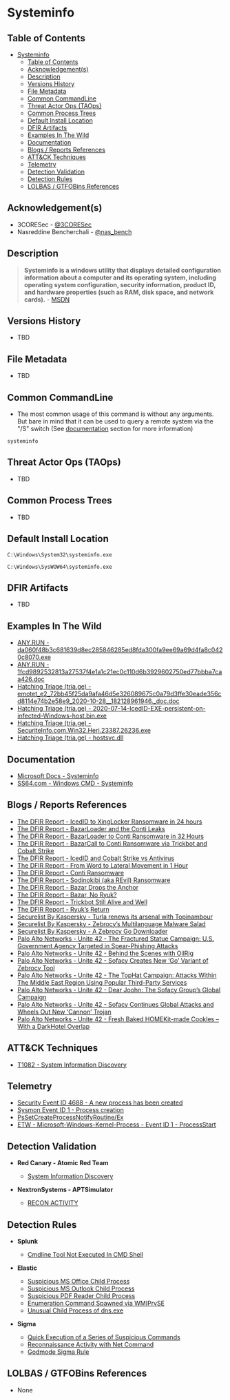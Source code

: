 # Systeminfo

## Table of Contents

- [Systeminfo](#systeminfo)
  - [Table of Contents](#table-of-contents)
  - [Acknowledgement(s)](#acknowledgements)
  - [Description](#description)
  - [Versions History](#versions-history)
  - [File Metadata](#file-metadata)
  - [Common CommandLine](#common-commandline)
  - [Threat Actor Ops (TAOps)](#threat-actor-ops-taops)
  - [Common Process Trees](#common-process-trees)
  - [Default Install Location](#default-install-location)
  - [DFIR Artifacts](#dfir-artifacts)
  - [Examples In The Wild](#examples-in-the-wild)
  - [Documentation](#documentation)
  - [Blogs / Reports References](#blogs--reports-references)
  - [ATT&CK Techniques](#attck-techniques)
  - [Telemetry](#telemetry)
  - [Detection Validation](#detection-validation)
  - [Detection Rules](#detection-rules)
  - [LOLBAS / GTFOBins References](#lolbas--gtfobins-references)

## Acknowledgement(s)

- 3CORESec - [@3CORESec](https://twitter.com/3CORESec)
- Nasreddine Bencherchali - [@nas_bench](https://twitter.com/nas_bench)

## Description

> **Systeminfo is a windows utility that displays detailed configuration information about a computer and its operating system, including operating system configuration, security information, product ID, and hardware properties (such as RAM, disk space, and network cards).** - [MSDN](https://docs.microsoft.com/en-us/windows-server/administration/windows-commands/systeminfo)

## Versions History

- TBD

## File Metadata

- TBD

## Common CommandLine

- The most common usage of this command is without any arguments. But bare in mind that it can be used to query a remote system via the "/S" switch (See [documentation](#documentation) section for more information)

```batch
systeminfo
```

## Threat Actor Ops (TAOps)

- TBD

## Common Process Trees

- TBD

## Default Install Location

```batch
C:\Windows\System32\systeminfo.exe

C:\Windows\SysWOW64\systeminfo.exe
```

## DFIR Artifacts

- TBD

## Examples In The Wild

- [ANY.RUN - da060f48b3c681639d8ec285846285ed8fda300fa9ee69a69d4fa8c0420c8070.exe](https://app.any.run/tasks/4359de42-3a69-4474-b9fd-d00e31a37ebf/)
- [ANY.RUN - 1fcd9892532813a27537f4e1a1c21ec0c110d6b3929602750ed77bbba7caa426.doc](https://app.any.run/tasks/2eef6f80-51f4-449f-93b8-3a6b66c052f0/)
- [Hatching Triage (tria.ge) - emotet_e2_72bb45f25da9afa46d5e326089675c0a79d3ffe30eade356cd8114e74b2e58e9_2020-10-28__182128961946._doc.doc](https://tria.ge/201028-32zsgxr2q6/behavioral2)
- [Hatching Triage (tria.ge) - 2020-07-14-IcedID-EXE-persistent-on-infected-Windows-host.bin.exe](https://tria.ge/200715-krwhh6235j/behavioral2)
- [Hatching Triage (tria.ge) - SecuriteInfo.com.Win32.Heri.23387.26236.exe](https://tria.ge/201109-sxp6zcn2bj/behavioral2)
- [Hatching Triage (tria.ge) - hostsvc.dll](https://tria.ge/210406-5bgafmrjzx/behavioral1)

## Documentation

- [Microsoft Docs - Systeminfo](https://docs.microsoft.com/en-us/windows-server/administration/windows-commands/systeminfo)
- [SS64.com - Windows CMD - Systeminfo](https://ss64.com/nt/systeminfo.html)

## Blogs / Reports References

- [The DFIR Report - IcedID to XingLocker Ransomware in 24 hours](https://thedfirreport.com/2021/10/18/icedid-to-xinglocker-ransomware-in-24-hours/)
- [The DFIR Report - BazarLoader and the Conti Leaks](https://thedfirreport.com/2021/10/04/bazarloader-and-the-conti-leaks/)
- [The DFIR Report - BazarLoader to Conti Ransomware in 32 Hours](https://thedfirreport.com/2021/09/13/bazarloader-to-conti-ransomware-in-32-hours/)
- [The DFIR Report - BazarCall to Conti Ransomware via Trickbot and Cobalt Strike](https://thedfirreport.com/2021/08/01/bazarcall-to-conti-ransomware-via-trickbot-and-cobalt-strike/)
- [The DFIR Report - IcedID and Cobalt Strike vs Antivirus](https://thedfirreport.com/2021/07/19/icedid-and-cobalt-strike-vs-antivirus/)
- [The DFIR Report - From Word to Lateral Movement in 1 Hour](https://thedfirreport.com/2021/06/20/from-word-to-lateral-movement-in-1-hour/)
- [The DFIR Report - Conti Ransomware](https://thedfirreport.com/2021/05/12/conti-ransomware/)
- [The DFIR Report - Sodinokibi (aka REvil) Ransomware](https://thedfirreport.com/2021/03/29/sodinokibi-aka-revil-ransomware/)
- [The DFIR Report - Bazar Drops the Anchor](https://thedfirreport.com/2021/03/08/bazar-drops-the-anchor/)
- [The DFIR Report - Bazar, No Ryuk?](https://thedfirreport.com/2021/01/31/bazar-no-ryuk/)
- [The DFIR Report - Trickbot Still Alive and Well](https://thedfirreport.com/2021/01/11/trickbot-still-alive-and-well/)
- [The DFIR Report - Ryuk’s Return](https://thedfirreport.com/2020/10/08/ryuks-return/)
- [Securelist By Kaspersky - Turla renews its arsenal with Topinambour](https://securelist.com/turla-renews-its-arsenal-with-topinambour/91687/)
- [Securelist By Kaspersky - Zebrocy’s Multilanguage Malware Salad](https://securelist.com/zebrocys-multilanguage-malware-salad/90680/)
- [Securelist By Kaspersky - A Zebrocy Go Downloader](https://securelist.com/a-zebrocy-go-downloader/89419/)
- [Palo Alto Networks - Unite 42 - The Fractured Statue Campaign: U.S. Government Agency Targeted in Spear-Phishing Attacks](https://unit42.paloaltonetworks.com/the-fractured-statue-campaign-u-s-government-targeted-in-spear-phishing-attacks/)
- [Palo Alto Networks - Unite 42 - Behind the Scenes with OilRig](https://unit42.paloaltonetworks.com/behind-the-scenes-with-oilrig/)
- [Palo Alto Networks - Unite 42 - Sofacy Creates New ‘Go’ Variant of Zebrocy Tool](https://unit42.paloaltonetworks.com/sofacy-creates-new-go-variant-of-zebrocy-tool/)
- [Palo Alto Networks - Unite 42 - The TopHat Campaign: Attacks Within The Middle East Region Using Popular Third-Party Services](https://unit42.paloaltonetworks.com/unit42-the-tophat-campaign-attacks-within-the-middle-east-region-using-popular-third-party-services/)
- [Palo Alto Networks - Unite 42 - Dear Joohn: The Sofacy Group’s Global Campaign](https://unit42.paloaltonetworks.com/dear-joohn-sofacy-groups-global-campaign/)
- [Palo Alto Networks - Unite 42 - Sofacy Continues Global Attacks and Wheels Out New ‘Cannon’ Trojan](https://unit42.paloaltonetworks.com/unit42-sofacy-continues-global-attacks-wheels-new-cannon-trojan/)
- [Palo Alto Networks - Unite 42 - Fresh Baked HOMEKit-made Cookles – With a DarkHotel Overlap](https://unit42.paloaltonetworks.com/unit42-fresh-baked-homekit-made-cookles-with-a-darkhotel-overlap/)

## ATT&CK Techniques

- [T1082 - System Information Discovery](https://attack.mitre.org/techniques/T1082)

## Telemetry

- [Security Event ID 4688 - A new process has been created](https://www.ultimatewindowssecurity.com/securitylog/encyclopedia/event.aspx?eventID=4688)
- [Sysmon Event ID 1 - Process creation](https://www.ultimatewindowssecurity.com/securitylog/encyclopedia/event.aspx?eventid=90001)
- [PsSetCreateProcessNotifyRoutine/Ex](https://docs.microsoft.com/en-us/windows-hardware/drivers/ddi/ntddk/nf-ntddk-pssetcreateprocessnotifyroutineex)
- [ETW - Microsoft-Windows-Kernel-Process - Event ID 1 - ProcessStart](https://github.com/nasbench/EVTX-ETW-Resources)

## Detection Validation

- **Red Canary - Atomic Red Team**
  - [System Information Discovery](https://github.com/redcanaryco/atomic-red-team/blob/master/atomics/T1082/T1082.md#atomic-test-1---system-information-discovery)

- **NextronSystems - APTSimulator**
  - [RECON ACTIVITY](https://github.com/NextronSystems/APTSimulator/blob/master/test-sets/discovery/recon-cmd-activity.bat)

## Detection Rules

- **Splunk**
  - [Cmdline Tool Not Executed In CMD Shell](https://research.splunk.com/endpoint/cmdline_tool_not_executed_in_cmd_shell/)

- **Elastic**
  - [Suspicious MS Office Child Process](https://github.com/elastic/detection-rules/blob/main/rules/windows/initial_access_suspicious_ms_office_child_process.toml)
  - [Suspicious MS Outlook Child Process](https://github.com/elastic/detection-rules/blob/main/rules/windows/initial_access_suspicious_ms_outlook_child_process.toml)
  - [Suspicious PDF Reader Child Process](https://github.com/elastic/detection-rules/blob/main/rules/windows/execution_suspicious_pdf_reader.toml)
  - [Enumeration Command Spawned via WMIPrvSE](https://github.com/elastic/detection-rules/blob/main/rules/windows/execution_enumeration_via_wmiprvse.toml)
  - [Unusual Child Process of dns.exe](https://github.com/elastic/detection-rules/blob/main/rules/windows/initial_access_unusual_dns_service_children.toml)

- **Sigma**
  - [Quick Execution of a Series of Suspicious Commands](https://github.com/SigmaHQ/sigma/blob/master/rules/windows/process_creation/win_multiple_suspicious_cli.yml)
  - [Reconnaissance Activity with Net Command](https://github.com/SigmaHQ/sigma/blob/master/rules/windows/process_creation/win_susp_commands_recon_activity.yml)
  - [Godmode Sigma Rule](https://github.com/SigmaHQ/sigma/blob/master/other/godmode_sigma_rule.yml)

## LOLBAS / GTFOBins References

- None
